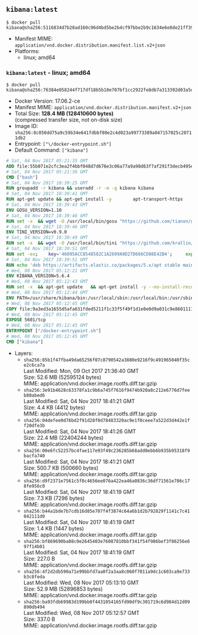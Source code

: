 ## `kibana:latest`

```console
$ docker pull kibana@sha256:5116834d7b28ad160c96d4bd5be2b4cf97bbe2b9c1634e6e8de21ff39660cd3c
```

-	Manifest MIME: `application/vnd.docker.distribution.manifest.list.v2+json`
-	Platforms:
	-	linux; amd64

### `kibana:latest` - linux; amd64

```console
$ docker pull kibana@sha256:76384e058244f717df18b5b10e707bf1cc2922fe8db7a313392d03a5d086285a
```

-	Docker Version: 17.06.2-ce
-	Manifest MIME: `application/vnd.docker.distribution.manifest.v2+json`
-	Total Size: **128.4 MB (128410600 bytes)**  
	(compressed transfer size, not on-disk size)
-	Image ID: `sha256:8c050dd75a9c59b34e641fdbbf80e2c4d023a99773389a047157025c20711db2`
-	Entrypoint: `["\/docker-entrypoint.sh"]`
-	Default Command: `["kibana"]`

```dockerfile
# Sat, 04 Nov 2017 05:21:35 GMT
ADD file:55b071e2cfc3ea2f4bbf048d7d676e3c06a77a9a98d63f7af291f3decb495ec8 in / 
# Sat, 04 Nov 2017 05:21:36 GMT
CMD ["bash"]
# Sat, 04 Nov 2017 18:39:25 GMT
RUN groupadd -r kibana && useradd -r -m -g kibana kibana
# Sat, 04 Nov 2017 18:39:41 GMT
RUN apt-get update && apt-get install -y 		apt-transport-https 		ca-certificates 		wget 		libfontconfig 		libfreetype6 	--no-install-recommends && rm -rf /var/lib/apt/lists/*
# Sat, 04 Nov 2017 18:39:43 GMT
ENV GOSU_VERSION=1.10
# Sat, 04 Nov 2017 18:39:46 GMT
RUN set -x 	&& wget -O /usr/local/bin/gosu "https://github.com/tianon/gosu/releases/download/$GOSU_VERSION/gosu-$(dpkg --print-architecture)" 	&& wget -O /usr/local/bin/gosu.asc "https://github.com/tianon/gosu/releases/download/$GOSU_VERSION/gosu-$(dpkg --print-architecture).asc" 	&& export GNUPGHOME="$(mktemp -d)" 	&& gpg --keyserver ha.pool.sks-keyservers.net --recv-keys B42F6819007F00F88E364FD4036A9C25BF357DD4 	&& gpg --batch --verify /usr/local/bin/gosu.asc /usr/local/bin/gosu 	&& rm -rf "$GNUPGHOME" /usr/local/bin/gosu.asc 	&& chmod +x /usr/local/bin/gosu 	&& gosu nobody true
# Sat, 04 Nov 2017 18:39:46 GMT
ENV TINI_VERSION=v0.9.0
# Sat, 04 Nov 2017 18:39:49 GMT
RUN set -x 	&& wget -O /usr/local/bin/tini "https://github.com/krallin/tini/releases/download/$TINI_VERSION/tini" 	&& wget -O /usr/local/bin/tini.asc "https://github.com/krallin/tini/releases/download/$TINI_VERSION/tini.asc" 	&& export GNUPGHOME="$(mktemp -d)" 	&& gpg --keyserver ha.pool.sks-keyservers.net --recv-keys 6380DC428747F6C393FEACA59A84159D7001A4E5 	&& gpg --batch --verify /usr/local/bin/tini.asc /usr/local/bin/tini 	&& rm -rf "$GNUPGHOME" /usr/local/bin/tini.asc 	&& chmod +x /usr/local/bin/tini 	&& tini -h
# Sat, 04 Nov 2017 18:39:51 GMT
RUN set -ex; 	key='46095ACC8548582C1A2699A9D27D666CD88E42B4'; 	export GNUPGHOME="$(mktemp -d)"; 	gpg --keyserver ha.pool.sks-keyservers.net --recv-keys "$key"; 	gpg --export "$key" > /etc/apt/trusted.gpg.d/elastic.gpg; 	rm -rf "$GNUPGHOME"; 	apt-key list
# Sat, 04 Nov 2017 18:39:51 GMT
RUN echo 'deb https://artifacts.elastic.co/packages/5.x/apt stable main' > /etc/apt/sources.list.d/kibana.list
# Wed, 08 Nov 2017 05:12:21 GMT
ENV KIBANA_VERSION=5.6.4
# Wed, 08 Nov 2017 05:12:43 GMT
RUN set -x 	&& apt-get update 	&& apt-get install -y --no-install-recommends kibana=$KIBANA_VERSION 	&& rm -rf /var/lib/apt/lists/* 		&& sed -ri "s!^(\#\s*)?(server\.host:).*!\2 '0.0.0.0'!" /etc/kibana/kibana.yml 	&& grep -q "^server\.host: '0.0.0.0'\$" /etc/kibana/kibana.yml 		&& sed -ri "s!^(\#\s*)?(elasticsearch\.url:).*!\2 'http://elasticsearch:9200'!" /etc/kibana/kibana.yml 	&& grep -q "^elasticsearch\.url: 'http://elasticsearch:9200'\$" /etc/kibana/kibana.yml
# Wed, 08 Nov 2017 05:12:44 GMT
ENV PATH=/usr/share/kibana/bin:/usr/local/sbin:/usr/local/bin:/usr/sbin:/usr/bin:/sbin:/bin
# Wed, 08 Nov 2017 05:12:45 GMT
COPY file:9a3ed3a1655d5afa631fded5211f1c33f5f49f1d1e0e0d9a031c9e8601111f05 in / 
# Wed, 08 Nov 2017 05:12:45 GMT
EXPOSE 5601/tcp
# Wed, 08 Nov 2017 05:12:45 GMT
ENTRYPOINT ["/docker-entrypoint.sh"]
# Wed, 08 Nov 2017 05:12:45 GMT
CMD ["kibana"]
```

-	Layers:
	-	`sha256:85b1f47fba49da65256f07c8790542a3880e9216f9c491965040f35ce2c6ca7a`  
		Last Modified: Mon, 09 Oct 2017 21:36:40 GMT  
		Size: 52.6 MB (52595124 bytes)  
		MIME: application/vnd.docker.image.rootfs.diff.tar.gzip
	-	`sha256:3e91b4628c63378fa1c9b6a745f7616f9474b920a8c212e6776d7feeb80abed6`  
		Last Modified: Sat, 04 Nov 2017 18:41:21 GMT  
		Size: 4.4 KB (4412 bytes)  
		MIME: application/vnd.docker.image.rootfs.diff.tar.gzip
	-	`sha256:04defee0d76bd2f91d28f0d78483320ac9e1f0ceee7a522d3d442e1ff20dfe3b`  
		Last Modified: Sat, 04 Nov 2017 18:41:26 GMT  
		Size: 22.4 MB (22404244 bytes)  
		MIME: application/vnd.docker.image.rootfs.diff.tar.gzip
	-	`sha256:00e6fc52257bc4fae117e93f49c236285b68add0ebb6b935b95318f9bacfa740`  
		Last Modified: Sat, 04 Nov 2017 18:41:21 GMT  
		Size: 500.7 KB (500660 bytes)  
		MIME: application/vnd.docker.image.rootfs.diff.tar.gzip
	-	`sha256:d9f2371e7561c5f8c4656ee076a422ea46a0836c36df71561e786c178fe956c0`  
		Last Modified: Sat, 04 Nov 2017 18:41:19 GMT  
		Size: 7.3 KB (7296 bytes)  
		MIME: application/vnd.docker.image.rootfs.diff.tar.gzip
	-	`sha256:b44a1bde7b7cdb16d85e707f4f3874c64a6b1d2b792829f1141c7c41042111d0`  
		Last Modified: Sat, 04 Nov 2017 18:41:19 GMT  
		Size: 1.4 KB (1447 bytes)  
		MIME: application/vnd.docker.image.rootfs.diff.tar.gzip
	-	`sha256:bf869690ba08c0e2645403e76087810bbf341f54f986bef3f86256e697f14b01`  
		Last Modified: Sat, 04 Nov 2017 18:41:19 GMT  
		Size: 227.0 B  
		MIME: application/vnd.docker.image.rootfs.diff.tar.gzip
	-	`sha256:4f2d2db590a71e99bbfd7aa0f2a3aa8c060f7011a9dc1c603ca9e733b3c8feda`  
		Last Modified: Wed, 08 Nov 2017 05:13:10 GMT  
		Size: 52.9 MB (52896853 bytes)  
		MIME: application/vnd.docker.image.rootfs.diff.tar.gzip
	-	`sha256:ba93fdb69983d199bb0f4431054165fd90df9c301719c6d984d12d09890db494`  
		Last Modified: Wed, 08 Nov 2017 05:12:57 GMT  
		Size: 337.0 B  
		MIME: application/vnd.docker.image.rootfs.diff.tar.gzip
